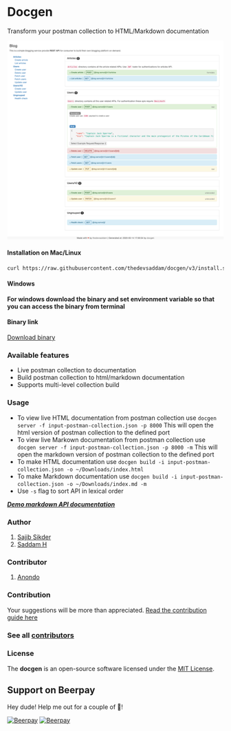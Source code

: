 Docgen
=====================

Transform your postman collection to HTML/Markdown documentation

![Task screenshot](screenshot.png)

#### Installation on Mac/Linux
```bash
curl https://raw.githubusercontent.com/thedevsaddam/docgen/v3/install.sh -o install.sh && sudo chmod +x install.sh && sudo ./install.sh
```

#### Windows
**For windows download the binary and set environment variable so that you can access the binary from terminal**

#### Binary link
[Download binary](https://github.com/thedevsaddam/docgen-bin)

### Available features
* Live postman collection to documentation
* Build postman collection to html/markdown documentation
* Supports multi-level collection build

### Usage
* To view live HTML documentation from postman collection use `docgen server -f input-postman-collection.json -p 8000` This will open the html version of postman collection to the defined port
* To view live Markown documentation from postman collection use `docgen server -f input-postman-collection.json -p 8000 -m` This will open the markdown version of postman collection to the defined port
* To make HTML documentation use `docgen build -i input-postman-collection.json -o ~/Downloads/index.html`
* To make Markdown documentation use `docgen build -i input-postman-collection.json -o ~/Downloads/index.md -m`
* Use `-s` flag to sort API in lexical order

***[Demo markdown API documentation](example-doc.md)***

### Author
1. [Sajib Sikder](https://github.com/mhshajib)
1. [Saddam H](https://github.com/thedevsaddam)

### Contributor
1. [Anondo](https://github.com/Anondo)

### Contribution
Your suggestions will be more than appreciated.
[Read the contribution guide here](CONTRIBUTING.md)

### See all [contributors](https://github.com/thedevsaddam/docgen/graphs/contributors)

### **License**
The **docgen** is an open-source software licensed under the [MIT License](LICENSE.md).

## Support on Beerpay
Hey dude! Help me out for a couple of :beers:!

[![Beerpay](https://beerpay.io/thedevsaddam/docgen/badge.svg?style=beer-square)](https://beerpay.io/thedevsaddam/docgen)  [![Beerpay](https://beerpay.io/thedevsaddam/docgen/make-wish.svg?style=flat-square)](https://beerpay.io/thedevsaddam/docgen?focus=wish)